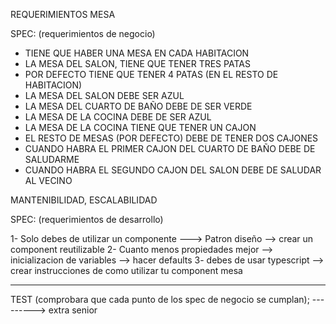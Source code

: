 REQUERIMIENTOS MESA

SPEC: (requerimientos de negocio)

- TIENE QUE HABER UNA MESA EN CADA HABITACION
- LA MESA DEL SALON, TIENE QUE TENER TRES PATAS
- POR DEFECTO TIENE QUE TENER 4 PATAS (EN EL RESTO DE HABITACION)
- LA MESA DEL SALON DEBE SER AZUL
- LA MESA DEL CUARTO DE BAÑO DEBE DE SER VERDE
- LA MESA DE LA COCINA DEBE DE SER AZUL
- LA MESA DE LA COCINA TIENE QUE TENER UN CAJON
- EL RESTO DE MESAS (POR DEFECTO) DEBE DE TENER DOS CAJONES
- CUANDO HABRA EL PRIMER CAJON DEL CUARTO DE BAÑO DEBE DE SALUDARME
- CUANDO HABRA EL SEGUNDO CAJON DEL SALON DEBE DE SALUDAR AL VECINO

MANTENIBILIDAD, ESCALABILIDAD

SPEC: (requerimientos de desarrollo)

1- Solo debes de utilizar un componente ---> Patron diseño --> crear un component reutilizable
2- Cuanto menos propiedades mejor --> inicializacion de variables --> hacer defaults
3- debes de usar typescript --> crear instrucciones de como utilizar tu component mesa

----------------------

TEST (comprobara que cada punto de los spec de negocio se cumplan); ---------> extra senior
